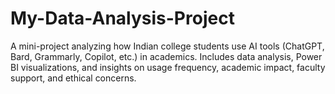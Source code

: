 # My-Data-Analysis-Project
A mini-project analyzing how Indian college students use AI tools (ChatGPT, Bard, Grammarly, Copilot, etc.) in academics. Includes data analysis, Power BI visualizations, and insights on usage frequency, academic impact, faculty support, and ethical concerns.

